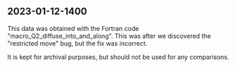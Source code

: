 ## 2023-01-12-1400
This data was obtained with the Fortran code "macro_Q2_diffuse_into_and_along". 
This was after we discovered the "restricted move" bug, but the fix was incorrect.

It is kept for archival purposes, but should not be used for any comparisons.
